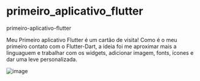 # primeiro_aplicativo_flutter

primeiro-aplicativo-flutter

Meu Primeiro aplicativo Flutter é um cartão de visita! 
Como é o meu primeiro contato com o Flutter-Dart, a ideia foi me aproximar mais a linguaguem e trabalhar com os widgets, adicionar imagem, fonts, ícones e dar uma leve personalizada.

![image](https://github.com/user-attachments/assets/7cd2cdae-f774-4903-b72c-5dc1efefd5bb)


